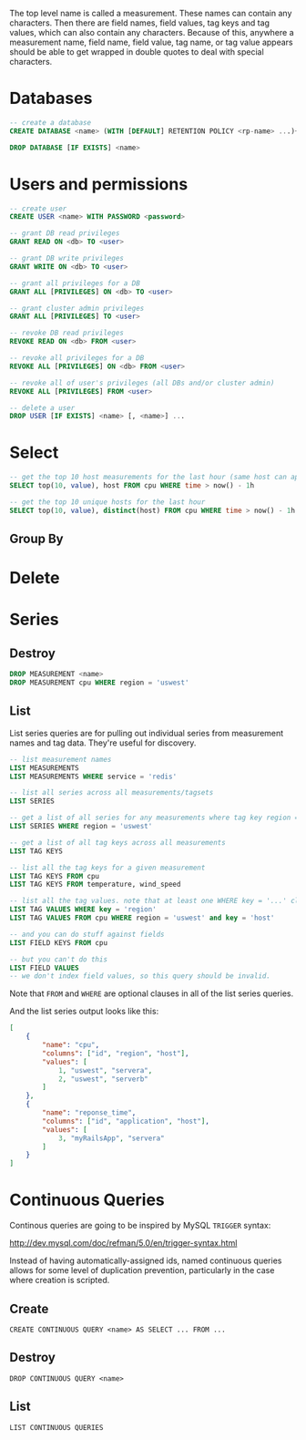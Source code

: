 The top level name is called a measurement. These names can contain any characters. Then there are field names, field values, tag keys and tag values, which can also contain any characters. Because of this, anywhere a measurement name, field name, field value, tag name, or tag value appears should be able to get wrapped in double quotes to deal with special characters.

# Databases

```sql
-- create a database
CREATE DATABASE <name> (WITH [DEFAULT] RETENTION POLICY <rp-name> ...)+

DROP DATABASE [IF EXISTS] <name>
```

# Users and permissions

```sql
-- create user
CREATE USER <name> WITH PASSWORD <password>

-- grant DB read privileges
GRANT READ ON <db> TO <user>

-- grant DB write privileges
GRANT WRITE ON <db> TO <user>

-- grant all privileges for a DB
GRANT ALL [PRIVILEGES] ON <db> TO <user>

-- grant cluster admin privileges
GRANT ALL [PRIVILEGES] TO <user>

-- revoke DB read privileges
REVOKE READ ON <db> FROM <user>

-- revoke all privileges for a DB
REVOKE ALL [PRIVILEGES] ON <db> FROM <user>

-- revoke all of user's privileges (all DBs and/or cluster admin)
REVOKE ALL [PRIVILEGES] FROM <user>

-- delete a user
DROP USER [IF EXISTS] <name> [, <name>] ...
```

# Select

```sql
-- get the top 10 host measurements for the last hour (same host can appear multiple times)
SELECT top(10, value), host FROM cpu WHERE time > now() - 1h

-- get the top 10 unique hosts for the last hour
SELECT top(10, value), distinct(host) FROM cpu WHERE time > now() - 1h
```

## Group By

# Delete

# Series

## Destroy

```sql
DROP MEASUREMENT <name>
DROP MEASUREMENT cpu WHERE region = 'uswest'
```

## List

List series queries are for pulling out individual series from measurement names and tag data. They're useful for discovery.

```sql
-- list measurement names
LIST MEASUREMENTS
LIST MEASUREMENTS WHERE service = 'redis'

-- list all series across all measurements/tagsets
LIST SERIES

-- get a list of all series for any measurements where tag key region = tak value 'uswest'
LIST SERIES WHERE region = 'uswest'

-- get a list of all tag keys across all measurements
LIST TAG KEYS

-- list all the tag keys for a given measurement
LIST TAG KEYS FROM cpu
LIST TAG KEYS FROM temperature, wind_speed

-- list all the tag values. note that at least one WHERE key = '...' clause is required
LIST TAG VALUES WHERE key = 'region'
LIST TAG VALUES FROM cpu WHERE region = 'uswest' and key = 'host'

-- and you can do stuff against fields
LIST FIELD KEYS FROM cpu

-- but you can't do this
LIST FIELD VALUES
-- we don't index field values, so this query should be invalid.
```

Note that `FROM` and `WHERE` are optional clauses in all of the list series queries.

And the list series output looks like this:

```json
[
    {
        "name": "cpu",
        "columns": ["id", "region", "host"],
        "values": [
            1, "uswest", "servera",
            2, "uswest", "serverb"
        ]
    },
    {
        "name": "reponse_time",
        "columns": ["id", "application", "host"],
        "values": [
            3, "myRailsApp", "servera"
        ]
    }
]
```

# Continuous Queries

Continous queries are going to be inspired by MySQL `TRIGGER` syntax:

http://dev.mysql.com/doc/refman/5.0/en/trigger-syntax.html

Instead of having automatically-assigned ids, named continuous queries allows for some level of duplication prevention,
particularly in the case where creation is scripted.

## Create

    CREATE CONTINUOUS QUERY <name> AS SELECT ... FROM ...

## Destroy

    DROP CONTINUOUS QUERY <name>

## List

    LIST CONTINUOUS QUERIES
